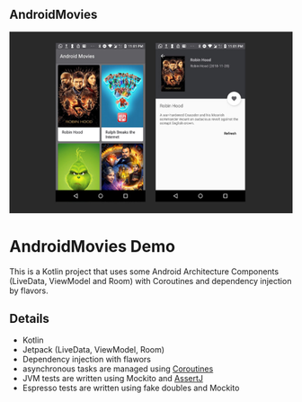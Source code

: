 ## AndroidMovies
![alt text](https://raw.githubusercontent.com/oligazar/AndroidMovies/master/AndroidMovies.jpg)

AndroidMovies Demo
===================================

This is a Kotlin project that uses some Android Architecture Components (LiveData, ViewModel and Room) 
with Coroutines and dependency injection by flavors.

## Details
* Kotlin
* Jetpack (LiveData, ViewModel, Room)
* Dependency injection with flawors
* asynchronous tasks are managed using [Coroutines](https://github.com/Kotlin/kotlinx.coroutines/blob/master/coroutines-guide.md) 
* JVM tests are written using Mockito and [AssertJ](http://joel-costigliola.github.io/assertj/)
* Espresso tests are written using fake doubles and Mockito

